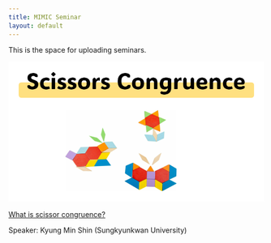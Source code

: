 ```yaml
---
title: MIMIC Seminar
layout: default
---
```


This is the space for uploading seminars.

![scissors-congruence](../images/seminar/scissors-congruence.PNG)

[What is scissor congruence?](https://www.youtube.com/watch?v=J_wDWke60WM)

Speaker: Kyung Min Shin (Sungkyunkwan University)
